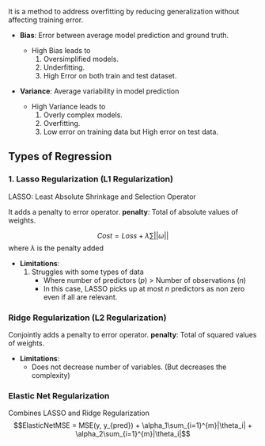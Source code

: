 It is a method to address overfitting by reducing generalization without affecting training error.

- **Bias**: Error between average model prediction and ground truth.
	- High Bias leads to 
		1. Oversimplified models.
		2. Underfitting.
		3. High Error on both train and test dataset.

- **Variance**: Average variability in model prediction
	- High Variance leads to
		1. Overly complex models.
		2. Overfitting.
		3. Low error on training data but High error on test data.

## Types of Regression

### 1. Lasso Regularization (L1 Regularization)
LASSO: Least Absolute Shrinkage and Selection Operator

It adds a penalty to error operator.
**penalty**: Total of absolute values of weights.

$$Cost = Loss + \lambda \sum||\omega||$$
where $\lambda$ is the penalty added

- **Limitations**:
	1. Struggles with some types of data
		- Where number of predictors ($p$) > Number of observations ($n$)
		- In this case, LASSO picks up at most $n$ predictors as non zero even if all are relevant.

### Ridge Regularization (L2 Regularization)
Conjointly adds a penalty to error operator.
**penalty**: Total of squared values of weights.

- **Limitations**:
	- Does not decrease number of variables. (But decreases the complexity)

### Elastic Net Regularization
Combines LASSO and Ridge Regularization
$$ElasticNetMSE = MSE(y, y_{pred}) + \alpha_1\sum_{i=1}^{m}|\theta_i| + \alpha_2\sum_{i=1}^{m}|\theta_i|$$